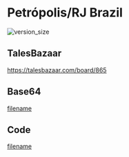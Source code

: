 # Petrópolis/RJ Brazil

![version_size](image.png)

## TalesBazaar
https://talesbazaar.com/board/865

## Base64
[filename](data.txt ':include :type=code')

## Code
[filename](main.go ':include :type=code')